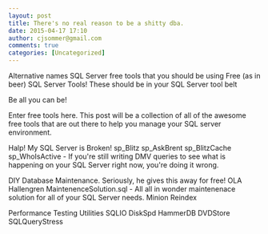 ```yaml
---
layout: post
title: There's no real reason to be a shitty dba.
date: 2015-04-17 17:10
author: cjsommer@gmail.com
comments: true
categories: [Uncategorized]
---
```

Alternative names
SQL Server free tools that you should be using
Free (as in beer) SQL Server Tools!
These should be in your SQL Server tool belt

Be all you can be!

Enter free tools here. This post will be a collection of all of the awesome free tools that are out there to help you manage your SQL server environment.

Halp! My SQL Server is Broken!
sp_Blitz
sp_AskBrent
sp_BlitzCache 
sp_WhoIsActive - If you're still writing DMV queries to see what is happening on your SQL Server right now, you're doing it wrong. 

DIY Database Maintenance. Seriously, he gives this away for free!
OLA Hallengren MaintenenceSolution.sql - All all in wonder maintenenace solution for all of your SQL Server needs. 
Minion Reindex

Performance Testing Utilities
SQLIO
DiskSpd
HammerDB
DVDStore
SQLQueryStress

